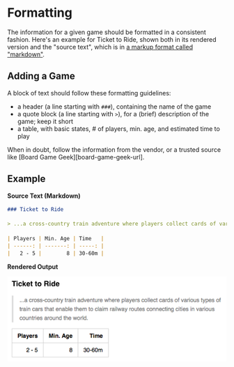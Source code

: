 # Formatting

The information for a given game should be formatted in a consistent fashion. Here's an example for Ticket to Ride, shown both in its rendered version and the "source text", which is in [a markup format called "markdown"][markdown-guide-src].

## Adding a Game

A block of text should follow these formatting guidelines:

- a header (a line starting with `###`), containing the name of the game
- a quote block (a line starting with `>`), for a (brief) description of the game; keep it short
- a table, with basic states, \# of players, min. age, and estimated time to play

When in doubt, follow the information from the vendor, or a trusted source like [Board Game Geek][board-game-geek-url].

## Example

**Source Text (Markdown)**

```markdown
### Ticket to Ride

> ...a cross-country train adventure where players collect cards of various types of train cars that enable them to claim railway routes connecting cities in various countries around the world.

| Players | Min. Age | Time   |
| ------: | -------: | -----: |
|   2 - 5 |        8 | 30-60m |
```

**Rendered Output**

![rendered output][output-example]

[markdown-guide-src]: https://help.github.com/articles/about-writing-and-formatting-on-github/
[output-example]: assets/images/rendered_md_example.png
